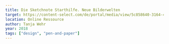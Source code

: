 ```yaml
---
title: Die Sketchnote Starthilfe. Neue Bilderwelten
target: https://content-select.com/de/portal/media/view/5c858640-3164-4fa8-b3c8-6037b0dd2d03
location: Online Ressource
author: Tanja Wehr
year: 2018
tags: ["design", "pen-and-paper"]
---
```

